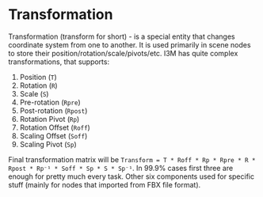 # Transformation

Transformation (transform for short) - is a special entity that changes coordinate system from one to another. It is used
primarily in scene nodes to store their position/rotation/scale/pivots/etc. I3M has quite complex transformations, that
supports:

1) Position (`T`)
2) Rotation (`R`)
3) Scale (`S`)
4) Pre-rotation (`Rpre`) 
5) Post-rotation (`Rpost`) 
6) Rotation Pivot (`Rp`)
7) Rotation Offset (`Roff`)
8) Scaling Offset (`Soff`)
9) Scaling Pivot (`Sp`)

Final transformation matrix will be `Transform = T * Roff * Rp * Rpre * R * Rpost * Rp⁻¹ * Soff * Sp * S * Sp⁻¹`. In 99.9%
cases first three are enough for pretty much every task. Other six components used for specific stuff (mainly for nodes
that imported from FBX file format).